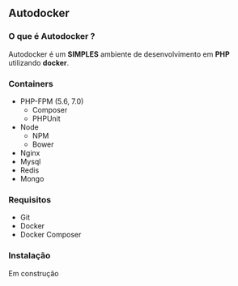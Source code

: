 ## Autodocker

### O que é Autodocker ?

Autodocker é um **SIMPLES** ambiente de desenvolvimento em **PHP** utilizando **docker**.

### Containers

- PHP-FPM (5.6, 7.0)
    - Composer
    - PHPUnit
- Node
    - NPM
    - Bower
- Nginx
- Mysql
- Redis
- Mongo


### Requisitos
- Git
- Docker
- Docker Composer


### Instalação
Em construção